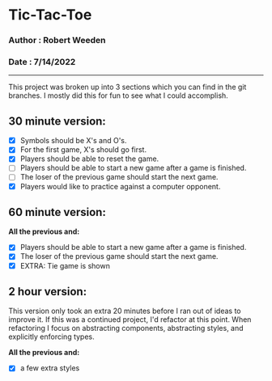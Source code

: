 # Tic-Tac-Toe

### Author : Robert Weeden
### Date : 7/14/2022

_____
This project was broken up into 3 sections which you can find in the git branches. I mostly did this for fun to see what I could accomplish.

## 30 minute version:
- [x] Symbols should be X's and O's.
- [x] For the first game, X's should go first.
- [x] Players should be able to reset the game.
- [ ] Players should be able to start a new game after a game is finished.
- [ ] The loser of the previous game should start the next game.
- [x] Players would like to practice against a computer opponent.

## 60 minute version:
**All the previous and:**
- [x] Players should be able to start a new game after a game is finished.
- [x] The loser of the previous game should start the next game.
- [x] EXTRA: Tie game is shown

## 2 hour version:
This version only took an extra 20 minutes before I ran out of ideas to improve it.
If this was a continued project, I'd refactor at this point. When refactoring I focus on abstracting components, abstracting styles, and explicitly enforcing types. 

**All the previous and:**
- [x] a few extra styles